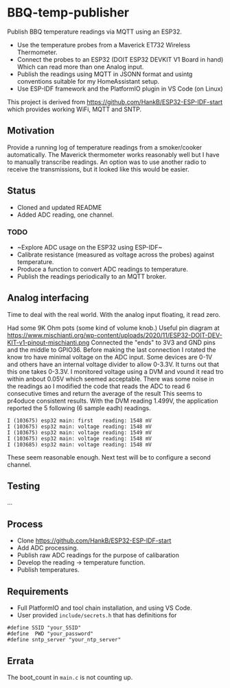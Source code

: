 # BBQ-temp-publisher

Publish BBQ temperature readings via MQTT using an ESP32.

* Use the temperature probes from a Maverick ET732 Wireless Thermometer.
* Connect the probes to an ESP32 (DOIT ESP32 DEVKIT V1 Board in hand) Which can read more than one Analog input.
* Publish the readings using MQTT in JSONN format and usintg conventions suitable for my HomeAssistant setup.
* Use ESP-IDF framework and the PlatformIO plugin in VS Code (on Linux)

This project is derived from <https://github.com/HankB/ESP32-ESP-IDF-start> which provides working WiFi, MQTT and SNTP.

## Motivation

Provide a running log of temperature readings from a smoker/cooker automatically. The Maverick thermometer works reasonably well but I have to manually transcribe readings. An option was to use another radio to receive the transmissions, but it looked like this would be easier. 

## Status

* Cloned and updated README
* Added ADC reading, one channel.

### TODO

* ~Explore ADC usage on the ESP32 using ESP-IDF~
* Calibrate resistance (measured as voltage across the probes) against temperature.
* Produce a function to convert ADC readings to temperature.
* Publish the readings periodically to an MQTT broker.

## Analog interfacing

Time to deal with the real world. With the analog input floating, it read zero.

Had some 9K Ohm pots (some kind of volume knob.) Useful pin diagram at <https://www.mischianti.org/wp-content/uploads/2020/11/ESP32-DOIT-DEV-KIT-v1-pinout-mischianti.png> Connected the "ends" to 3V3 and GND pins and the middle to GPIO36. Before making the last connection I rotated the know tro have minimal voltage on the ADC input. Some devices are 0-1V and others have an internal voltage divider to allow 0-3.3V. It turns out that this one takes 0-3.3V. I monitored voltage using a DVM and vound it read tro within anbout 0.05V which seemed acceptable. There was some noise in the readings ao I modified the code that reads the ADC to read 6 consecutive times and return the average of the result This seems to pr4oduce consistent results. With the DVM reading  1.499V, the application reported the 5 following (6 sample eadh) readings.

```text
I (103675) esp32 main: first   reading: 1548 mV
I (103675) esp32 main: voltage reading: 1548 mV
I (103675) esp32 main: voltage reading: 1549 mV
I (103675) esp32 main: voltage reading: 1548 mV
I (103685) esp32 main: voltage reading: 1548 mV
```

These seem reasonable enough. Next test will be to configure a second channel.



## Testing

...

## Process

* Clone <https://github.com/HankB/ESP32-ESP-IDF-start>
* Add ADC processing.
* Publish raw ADC readings for the purpose of calibaration
* Develop the reading -> temperature function.
* Publish temperatures.

## Requirements

* Full PlatformIO and tool chain installation, and using VS Code.
* User provided `include/secrets.h` that has definitions for

```text
#define SSID "your_SSID"
#define  PWD "your_password"
#define sntp_server "your_ntp_server" 
```

## Errata

The boot_count in `main.c` is not counting up. 

